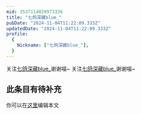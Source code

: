 ```yaml
---
mid: 3537114020973336
title: "七鸽深藏blue_"
pubDate: "2024-11-04T11:22:09.333Z"
updatedDate: "2024-11-04T11:22:09.333Z"
profile:
  {
    Nickname: ["七鸽深藏blue_"],
  }
---
```


关注[七鸽深藏blue_](https://space.bilibili.com/3537114020973336)谢谢喵~ 关注[七鸽深藏blue_](https://space.bilibili.com/3537114020973336)谢谢喵~

## 此条目有待补充
你可以在[这里](https://github.com/Yuhanawa/VTuber.ICU-Content/edit/master/v/七鸽深藏blue_/index.md)编辑本文
